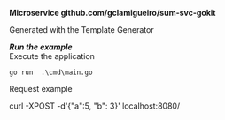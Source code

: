 **Microservice github.com/gclamigueiro/sum-svc-gokit**

Generated with the Template Generator

***Run the example***  
Execute the application

```
go run  .\cmd\main.go
```

Request example

curl -XPOST -d'{"a":5, "b": 3}' localhost:8080/

